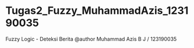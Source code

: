 # Tugas2_Fuzzy_MuhammadAzis_123190035
Fuzzy Logic - Deteksi  Berita
@author Muhammad Azis B J / 123190035

